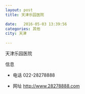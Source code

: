 ```yaml
--- 
layout: post 
title: 天津乐园医院

date:   2016-05-03 13:39:56 
categories: 其他  
city: 天津
  
--- 
```

   
天津乐园医院

信息
 - 电话 022-28278888

 - 网址 http://www.28278888.com


